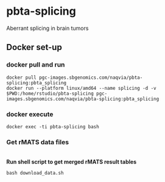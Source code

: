 # pbta-splicing
Aberrant splicing in brain tumors

## Docker set-up

### docker pull and run
```
docker pull pgc-images.sbgenomics.com/naqvia/pbta-splicing:pbta_splicing
docker run --platform linux/amd64 --name splicing -d -v $PWD:/home/rstudio/pbta-splicing pgc-images.sbgenomics.com/naqvia/pbta-splicing:pbta_splicing
```
### docker execute
```
docker exec -ti pbta-splicing bash
```
### Get rMATS data files

<br>**Run shell script to get merged rMATS result tables**
```
bash download_data.sh
```

